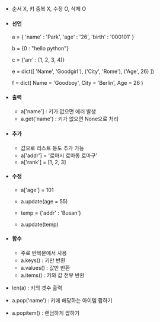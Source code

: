 - 순서 X, 키 중복 X, 수정 O, 삭제 O

- #### 선언
	a = {
	'name' : 'Park',
	'age' : '26',
	'birth' : '000101'
	}
	
	b = {0 : "hello python"}
	
	c = {'arr' : [1, 2, 3, 4]}
	
	e = dict([
	'Name', 'Goodgirl'),
	('City', 'Rome'),
	('Age', 26)
	])
	
	f = dict(
	Name = 'Goodboy',
	City = 'Berlin',
	Age = 26
	)

- #### 출력
	- a\['name'] : 키가 없으면 에러 발생
	- a.get('name') : 키가 없으면 None으로 처리

- #### 추가
	- 값으로 리스트 등도 추가 가능
	- a\['addr'] = '로마시 로마동 로마구'
	- a\['rank'] = \[1, 2, 3]

- #### 수정
	- a\['age'] = 101
	- a.update(age = 55)
	
	- temp = {'addr' : 'Busan'}
	- a.update(temp)

- #### 함수
	- 주로 반복문에서 사용
	- a.keys() : 키만 반환
	- a.values() : 값만 반환
	- a.items() : 키와 값 전부 반환


- len(a) : 키의 갯수 출력
- a.pop('name') : 키에 해당하는 아이템 팝하기
- a.popitem() : 랜덤하게 팝하기